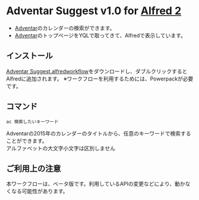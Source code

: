 Adventar Suggest v1.0 for [Alfred 2](http://www.alfredapp.com/)
========================

- [Adventar](http://www.adventar.org/)のカレンダーの検索ができます。  
- [Adventar](http://www.adventar.org/)のトップページをYQLで取ってきて、Alfredで表示しています。

## インストール

[Adventar Suggest.alfredworkflow](https://github.com/geckotang/adventar-workflow/releases/download/v1.0.0/Adventar.Suggest.alfredworkflow)をダウンロードし、ダブルクリックするとAlfredに追加されます。
※ワークフローを利用するためには、Powerpackが必要です。

## コマンド

`ac 検索したいキーワード`

Adventarの2015年のカレンダーのタイトルから、任意のキーワードで検索することができます。  
アルファベットの大文字小文字は区別しません  

## ご利用上の注意

本ワークフローは、ベータ版です。利用しているAPIの変更などにより、動かなくなる可能性があります。
